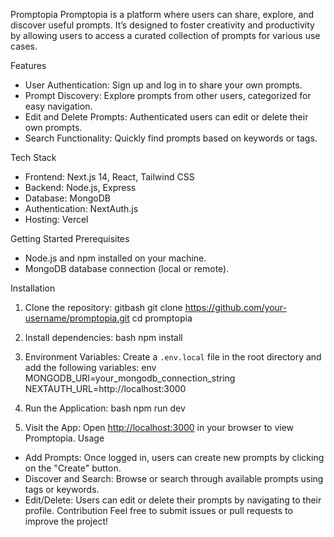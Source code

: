 Promptopia
Promptopia is a platform where users can share, explore, and discover useful prompts. It’s designed to foster creativity and productivity by allowing users to access a curated collection of prompts for various use cases.

Features

- User Authentication: Sign up and log in to share your own prompts.
- Prompt Discovery: Explore prompts from other users, categorized for easy navigation.
- Edit and Delete Prompts: Authenticated users can edit or delete their own prompts.
- Search Functionality: Quickly find prompts based on keywords or tags.

Tech Stack

- Frontend: Next.js 14, React, Tailwind CSS
- Backend: Node.js, Express
- Database: MongoDB
- Authentication: NextAuth.js
- Hosting: Vercel

Getting Started
Prerequisites

- Node.js and npm installed on your machine.
- MongoDB database connection (local or remote).

Installation

1. Clone the repository:
   gitbash
   git clone https://github.com/your-username/promptopia.git
   cd promptopia
2. Install dependencies:
   bash
   npm install
3. Environment Variables:
   Create a `.env.local` file in the root directory and add the following variables:
   env
   MONGODB_URI=your_mongodb_connection_string
   NEXTAUTH_URL=http://localhost:3000

4. Run the Application:
   bash
   npm run dev

5. Visit the App:
   Open [http://localhost:3000](http://localhost:3000) in your browser to view Promptopia.
   Usage

- Add Prompts: Once logged in, users can create new prompts by clicking on the "Create" button.
- Discover and Search: Browse or search through available prompts using tags or keywords.
- Edit/Delete: Users can edit or delete their prompts by navigating to their profile.
  Contribution
  Feel free to submit issues or pull requests to improve the project!
